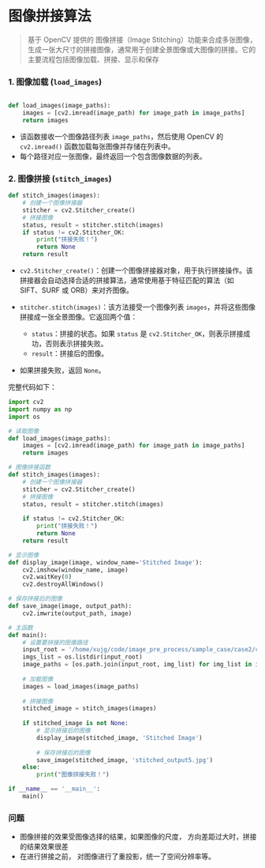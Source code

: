 # 图像拼接算法

>基于 OpenCV 提供的 图像拼接（Image Stitching）功能来合成多张图像，生成一张大尺寸的拼接图像，通常用于创建全景图像或大图像的拼接。它的主要流程包括图像加载、拼接、显示和保存

### 1. **图像加载 (`load_images`)**


```python

def load_images(image_paths):
    images = [cv2.imread(image_path) for image_path in image_paths]    
    return images
```
- 该函数接收一个图像路径列表 `image_paths`，然后使用 OpenCV 的 `cv2.imread()` 函数加载每张图像并存储在列表中。
- 每个路径对应一张图像，最终返回一个包含图像数据的列表。


### 2. **图像拼接 (`stitch_images`)**

```python
def stitch_images(images):
    # 创建一个图像拼接器     
    stitcher = cv2.Stitcher_create()     
    # 拼接图像     
    status, result = stitcher.stitch(images)
    if status != cv2.Stitcher_OK:         
        print("拼接失败！")         
        return None     
    return result
```
- `cv2.Stitcher_create()`：创建一个图像拼接器对象，用于执行拼接操作。该拼接器会自动选择合适的拼接算法，通常使用基于特征匹配的算法（如 SIFT、SURF 或 ORB）来对齐图像。
    
- `stitcher.stitch(images)`：该方法接受一个图像列表 `images`，并将这些图像拼接成一张全景图像。它返回两个值：
    
    - `status`：拼接的状态。如果 `status` 是 `cv2.Stitcher_OK`，则表示拼接成功，否则表示拼接失败。
    - `result`：拼接后的图像。
- 如果拼接失败，返回 `None`。



完整代码如下：

```python
import cv2
import numpy as np
import os

# 读取图像
def load_images(image_paths):
    images = [cv2.imread(image_path) for image_path in image_paths]
    return images

# 图像拼接函数
def stitch_images(images):
    # 创建一个图像拼接器
    stitcher = cv2.Stitcher_create()
    # 拼接图像
    status, result = stitcher.stitch(images)
    
    if status != cv2.Stitcher_OK:
        print("拼接失败！")
        return None
    return result

# 显示图像
def display_image(image, window_name='Stitched Image'):
    cv2.imshow(window_name, image)
    cv2.waitKey(0)
    cv2.destroyAllWindows()

# 保存拼接后的图像
def save_image(image, output_path):
    cv2.imwrite(output_path, image)

# 主函数
def main():
    # 设置要拼接的图像路径
    input_root = '/home/xujg/code/image_pre_process/sample_case/case2/concat_input'
    imgs_list = os.listdir(input_root)
    image_paths = [os.path.join(input_root, img_list) for img_list in imgs_list]
    
    # 加载图像
    images = load_images(image_paths)
    
    # 拼接图像
    stitched_image = stitch_images(images)
    
    if stitched_image is not None:
        # 显示拼接后的图像
        display_image(stitched_image, 'Stitched Image')
        
        # 保存拼接后的图像
        save_image(stitched_image, 'stitched_output5.jpg')
    else:
        print("图像拼接失败！")

if __name__ == '__main__':
    main()

```



### 问题

- 图像拼接的效果受图像选择的结果，如果图像的尺度， 方向差距过大时，拼接的结果效果很差
- 在进行拼接之前， 对图像进行了重投影，统一了空间分辨率等。